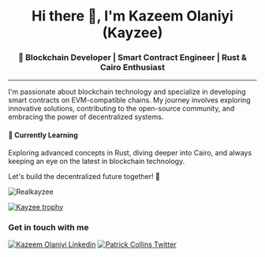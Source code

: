 <h1 align="center">Hi there 👋, I'm Kazeem Olaniyi (Kayzee)</h1>
<h3 align="center">🚀 Blockchain Developer | Smart Contract Engineer | Rust & Cairo Enthusiast</h3>

---
I'm passionate about blockchain technology and specialize in developing smart contracts on EVM-compatible chains. My journey involves exploring innovative solutions, contributing to the open-source community, and embracing the power of decentralized systems.

#### 🌱 Currently Learning

Exploring advanced concepts in Rust, diving deeper into Cairo, and always keeping an eye on the latest in blockchain technology.

Let's build the decentralized future together! 🚀

<p align="left"> <img src="https://komarev.com/ghpvc/?username=Realkayzee&label=Profile%20views&color=3E001F&style=flat" alt="Realkayzee" /> </p>

[![Kayzee trophy](https://github-profile-trophy.vercel.app/?username=Realkayzee&theme=radical&title=Repositories,PullRequest,Stars,Commit,Followers)](https://github.com/realkayzee)

### Get in touch with me
[![Kazeem Olaniyi Linkedin](https://img.shields.io/badge/LinkedIn-0077B5?style=for-the-badge&logo=linkedin&logoColor=white)](https://www.linkedin.com/in/kazeem-olaniyi-9a9943155/)
[![Patrick Collins Twitter](https://img.shields.io/badge/Twitter-1DA1F2?style=for-the-badge&logo=twitter&logoColor=white)](https://twitter.com/Real_kayzee1)

